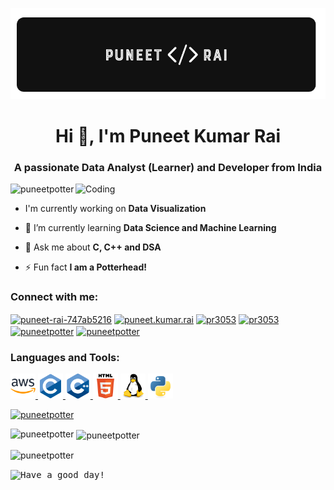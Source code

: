![logo](https://github.com/Puneetpotter/Puneetpotter/blob/main/Puneet_github.png)
<h1 align="center">Hi 👋, I'm Puneet Kumar Rai</h1>
<h3 align="center">A passionate Data Analyst (Learner) and Developer from India</h3>
<img align="right" alt="Coding" width="400" src="https://media3.giphy.com/media/bGgsc5mWoryfgKBx1u/giphy.gif?cid=ecf05e47v39aaou60acsq7157dihquw6rurm7xvdddjh56s4&rid=giphy.gif&ct=g">

<p align="left"> <img src="https://komarev.com/ghpvc/?username=puneetpotter&label=Profile%20views&color=0e75b6&style=flat" alt="puneetpotter" /> </p>

- I'm currently working on **Data Visualization**

- 🌱 I’m currently learning **Data Science and Machine Learning**

- 💬 Ask me about **C, C++ and DSA**

- ⚡ Fun fact **I am a Potterhead!**

<h3 align="left">Connect with me:</h3>
<p align="left">
<a href="https://linkedin.com/in/puneet-rai-747ab5216" target="blank"><img align="center" src="https://raw.githubusercontent.com/rahuldkjain/github-profile-readme-generator/master/src/images/icons/Social/linked-in-alt.svg" alt="puneet-rai-747ab5216" height="30" width="40" /></a>
<a href="https://instagram.com/puneet.kumar.rai" target="blank"><img align="center" src="https://raw.githubusercontent.com/rahuldkjain/github-profile-readme-generator/master/src/images/icons/Social/instagram.svg" alt="puneet.kumar.rai" height="30" width="40" /></a>
<a href="https://www.hackerrank.com/pr3053" target="blank"><img align="center" src="https://raw.githubusercontent.com/rahuldkjain/github-profile-readme-generator/master/src/images/icons/Social/hackerrank.svg" alt="pr3053" height="30" width="40" /></a>
<a href="https://www.leetcode.com/pr3053" target="blank"><img align="center" src="https://raw.githubusercontent.com/rahuldkjain/github-profile-readme-generator/master/src/images/icons/Social/leet-code.svg" alt="pr3053" height="30" width="40" /></a>
<a href="https://www.codechef.com/users/puneetpotter" target="blank"><img align="center" src="https://cdn.jsdelivr.net/npm/simple-icons@3.1.0/icons/codechef.svg" alt="puneetpotter" height="30" width="40" /></a>
<a href="https://auth.geeksforgeeks.org/user/puneetpotter" target="blank"><img align="center" src="https://raw.githubusercontent.com/rahuldkjain/github-profile-readme-generator/master/src/images/icons/Social/geeks-for-geeks.svg" alt="puneetpotter" height="30" width="40" /></a>
</p>

<h3 align="left">Languages and Tools:</h3>
<p align="left"> <a href="https://aws.amazon.com" target="_blank" rel="noreferrer"> <img src="https://raw.githubusercontent.com/devicons/devicon/master/icons/amazonwebservices/amazonwebservices-original-wordmark.svg" alt="aws" width="40" height="40"/> </a> <a href="https://www.cprogramming.com/" target="_blank" rel="noreferrer"> <img src="https://raw.githubusercontent.com/devicons/devicon/master/icons/c/c-original.svg" alt="c" width="40" height="40"/> </a> <a href="https://www.w3schools.com/cpp/" target="_blank" rel="noreferrer"> <img src="https://raw.githubusercontent.com/devicons/devicon/master/icons/cplusplus/cplusplus-original.svg" alt="cplusplus" width="40" height="40"/> </a> <a href="https://www.w3.org/html/" target="_blank" rel="noreferrer"> <img src="https://raw.githubusercontent.com/devicons/devicon/master/icons/html5/html5-original-wordmark.svg" alt="html5" width="40" height="40"/> </a> <a href="https://www.linux.org/" target="_blank" rel="noreferrer"> <img src="https://raw.githubusercontent.com/devicons/devicon/master/icons/linux/linux-original.svg" alt="linux" width="40" height="40"/> </a> <a href="https://www.python.org" target="_blank" rel="noreferrer"> <img src="https://raw.githubusercontent.com/devicons/devicon/master/icons/python/python-original.svg" alt="python" width="40" height="40"/> </a> </p>

<p align="left"> <a href="https://github.com/puneetpotter/github-profile-trophy"><img src="https://github-profile-trophy.vercel.app/?username=puneetpotter&layout=compact&theme=monokai&row=1&column=7" alt="puneetpotter" /></a> </p>


<p><img align="left" src="https://github-readme-stats.vercel.app/api/top-langs?username=puneetpotter&show_icons=true&locale=en&layout=compact&theme=monokai" alt="puneetpotter" /></p>

<p>&nbsp;<img align="center" src="https://github-readme-stats.vercel.app/api?username=puneetpotter&show_icons=true&locale=en&theme=monokai" alt="puneetpotter" /></p>

<p><img align="center" src="https://github-readme-streak-stats.herokuapp.com/?user=puneetpotter&theme=monokai" alt="puneetpotter" /></p>

<samp>
 <img height="120" alt="Have a good day!" width="100%" src="https://raw.githubusercontent.com/BrunnerLivio/brunnerlivio/master/images/marquee.svg" />
  </samp>
